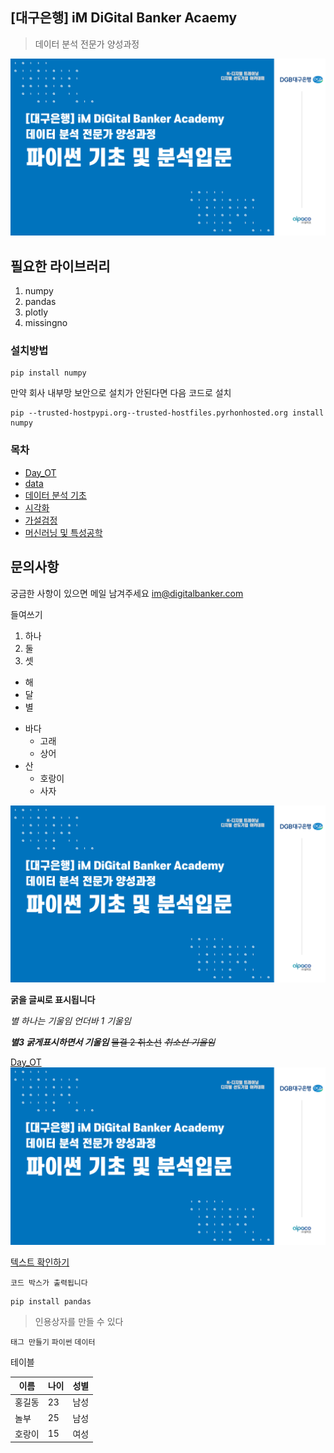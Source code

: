 ## [대구은행] iM DiGital Banker Acaemy

> 데이터 분석 전문가 양성과정

![iM DiGital](/git_image.png)

## 필요한 라이브러리
  1. numpy
  2. pandas
  3. plotly
  4. missingno

### 설치방법

```
pip install numpy
```
만약 회사 내부망 보안으로 설치가 안된다면 다음 코드로 설치
```
pip --trusted-hostpypi.org--trusted-hostfiles.pyrhonhosted.org install numpy
```


### 목차

- [Day_OT](/Day_OT)
- [data](/data)
- [데이터 분석 기초]()
- [시각화]()
- [가설검정]()
- [머신러닝 및 특성공학]()


## 문의사항
  궁금한 사항이 있으면 메일 남겨주세요
  im@digitalbanker.com
  


들여쓰기
  1) 하나
  2) 둘
  3) 셋

  - 해
  - 달
  - 별

  * 바다
      * 고래
      * 상어
  * 산
      * 호랑이
      * 사자

![iM DiGital](/git_image.png)

**굵을 글씨로 표시됩니다**

*별 하나는 기울임*
_언더바 1 기울임_

***별3 굵게표시하면서 기울임***
~~물결 2 취소선~~
~~*취소선 기울임*~~

[Day_OT](/Day_OT)
![iM DiGital](/git_image.png)

[텍스트 확인하기](/Day_OT/hi.txt)


```
코드 박스가 출력됩니다
```

```
pip install pandas
```

> 인용상자를 만들 수 있다

`태그 만들기`
`파이썬`
`데이터`

테이블

|이름|나이|성별|
|---|---|---|
|홍길동|23|남성|
|놀부|25|남성|
|호랑이|15|여성|
